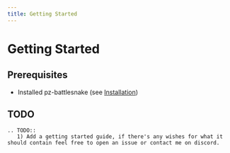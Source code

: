 ```yaml
---
title: Getting Started
---
```


# Getting Started

## Prerequisites

- Installed pz-battlesnake (see [Installation](./install.md))

## TODO

```{eval-rst}
.. TODO::
   1) Add a getting started guide, if there's any wishes for what it should contain feel free to open an issue or contact me on discord.
```
